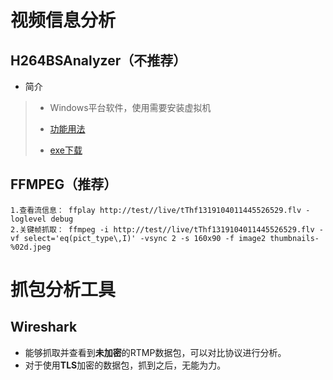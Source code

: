# 视频信息分析
## H264BSAnalyzer（不推荐）
- 简介
> - Windows平台软件，使用需要安装虚拟机
> 
> - [功能用法](https://github.com/latelee/H264BSAnalyzer)
>
> - [exe下载](https://github.com/latelee/H264BSAnalyzer/blob/master/release/H264BSAnalyzer.exe)
>
>
## FFMPEG（推荐）
```
1.查看流信息： ffplay http://test//live/tThf1319104011445526529.flv -loglevel debug
2.关键帧抓取： ffmpeg -i http://test//live/tThf1319104011445526529.flv -vf select='eq(pict_type\,I)' -vsync 2 -s 160x90 -f image2 thumbnails-%02d.jpeg
```

# 抓包分析工具
##  Wireshark
- 能够抓取并查看到**未加密**的RTMP数据包，可以对比协议进行分析。
- 对于使用**TLS**加密的数据包，抓到之后，无能为力。


